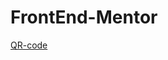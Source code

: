# FrontEnd-Mentor

<a href="https://alyssondemari.github.io/FrontEnd-Mentor/qr-code-component-main/index.html">QR-code</a>
